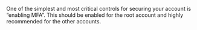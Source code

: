 One of the simplest and most critical controls for securing your account is “enabling MFA”. This should be enabled for the root account and highly recommended for the other accounts.
